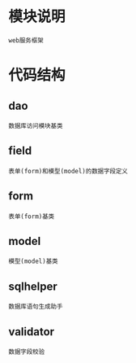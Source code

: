 # 模块说明
    web服务框架
# 代码结构
## dao
    数据库访问模块基类
## field
    表单(form)和模型(model)的数据字段定义
## form
    表单(form)基类
## model
    模型(model)基类
## sqlhelper
    数据库语句生成助手
## validator
    数据字段校验